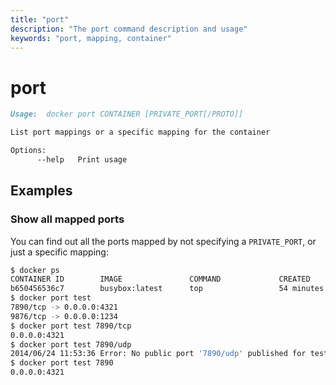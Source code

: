```yaml
---
title: "port"
description: "The port command description and usage"
keywords: "port, mapping, container"
---
```


<!-- This file is maintained within the docker/docker Github
     repository at https://github.com/alcideio/moby/. Make all
     pull requests against that repo. If you see this file in
     another repository, consider it read-only there, as it will
     periodically be overwritten by the definitive file. Pull
     requests which include edits to this file in other repositories
     will be rejected.
-->

# port

```markdown
Usage:  docker port CONTAINER [PRIVATE_PORT[/PROTO]]

List port mappings or a specific mapping for the container

Options:
      --help   Print usage
```

## Examples

### Show all mapped ports

You can find out all the ports mapped by not specifying a `PRIVATE_PORT`, or
just a specific mapping:

```bash
$ docker ps
CONTAINER ID        IMAGE               COMMAND             CREATED             STATUS              PORTS                                            NAMES
b650456536c7        busybox:latest      top                 54 minutes ago      Up 54 minutes       0.0.0.0:1234->9876/tcp, 0.0.0.0:4321->7890/tcp   test
$ docker port test
7890/tcp -> 0.0.0.0:4321
9876/tcp -> 0.0.0.0:1234
$ docker port test 7890/tcp
0.0.0.0:4321
$ docker port test 7890/udp
2014/06/24 11:53:36 Error: No public port '7890/udp' published for test
$ docker port test 7890
0.0.0.0:4321
```
